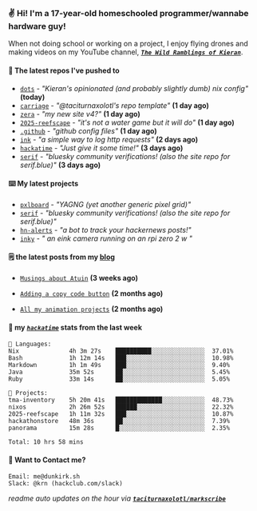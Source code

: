 ### ✌️ Hi! I'm a 17-year-old homeschooled programmer/wannabe hardware guy!

When not doing school or working on a project, I enjoy flying drones and making videos on my YouTube channel, [**_`The Wild Ramblings of Kieran`_**](https://youtube.com/@kieran.rambles).

#### 👷 The latest repos I've pushed to

- [`dots`](https://github.com/taciturnaxolotl/dots) - _"Kieran's opinionated (and probably slightly dumb) nix config"_ **(today)**
- [`carriage`](https://github.com/taciturnaxolotl/carriage) - _"@taciturnaxolotl's repo template"_ **(1 day ago)**
- [`zera`](https://github.com/taciturnaxolotl/zera) - _"my new site v4?"_ **(1 day ago)**
- [`2025-reefscape`](https://github.com/df1317/2025-reefscape) - _"it's not a water game but it will do"_ **(1 day ago)**
- [`.github`](https://github.com/taciturnaxolotl/.github) - _"github config files"_ **(1 day ago)**
- [`ink`](https://github.com/taciturnaxolotl/ink) - _"a simple way to log http requests"_ **(2 days ago)**
- [`hackatime`](https://github.com/hackclub/hackatime) - _"Just give it some time!"_ **(3 days ago)**
- [`serif`](https://github.com/taciturnaxolotl/serif) - _"bluesky community verifications! (also the site repo for serif.blue)"_ **(3 days ago)**

#### ⌨️ My latest projects

- [`pxlboard`](https://github.com/taciturnaxolotl/pxlboard) - _"YAGNG (yet another generic pixel grid)"_
- [`serif`](https://github.com/taciturnaxolotl/serif) - _"bluesky community verifications! (also the site repo for serif.blue)"_
- [`hn-alerts`](https://github.com/taciturnaxolotl/hn-alerts) - _"a bot to track your hackernews posts!"_
- [`inky`](https://github.com/taciturnaxolotl/inky) - _" an eink camera running on an rpi zero 2 w "_

#### 🗒️ the latest posts from my [blog](https://dunkirk.sh)

- [`Musings about Atuin`](https://dunkirk.sh/blog/atuin/) **(3 weeks ago)**

- [`Adding a copy code button`](https://dunkirk.sh/blog/adding-a-copy-button/) **(2 months ago)**

- [`All my animation projects`](https://dunkirk.sh/blog/my-animations/) **(2 months ago)**



#### 📡 my [_`hackatime`_](https://waka.hackclub.com) stats from the last week

```text
💾 Languages:
Nix              4h 3m 27s    ██████████░░░░░░░░░░░░░░░  37.01%
Bash             1h 12m 14s   ███░░░░░░░░░░░░░░░░░░░░░░  10.98%
Markdown         1h 1m 49s    ███░░░░░░░░░░░░░░░░░░░░░░  9.40%
Java             35m 52s      ██░░░░░░░░░░░░░░░░░░░░░░░  5.45%
Ruby             33m 14s      ██░░░░░░░░░░░░░░░░░░░░░░░  5.05%

💼 Projects:
tma-inventory    5h 20m 41s   █████████████░░░░░░░░░░░░  48.73%
nixos            2h 26m 52s   ██████░░░░░░░░░░░░░░░░░░░  22.32%
2025-reefscape   1h 11m 32s   ███░░░░░░░░░░░░░░░░░░░░░░  10.87%
hackathonstore   48m 36s      ██░░░░░░░░░░░░░░░░░░░░░░░  7.39%
panorama         15m 28s      █░░░░░░░░░░░░░░░░░░░░░░░░  2.35%

Total: 10 hrs 58 mins
```

#### 📮 Want to Contact me?

```text
Email: me@dunkirk.sh
Slack: @krn (hackclub.com/slack)
```

_readme auto updates on the hour via [**`taciturnaxolotl/markscribe`**](https://github.com/taciturnaxolotl/markscribe)_
